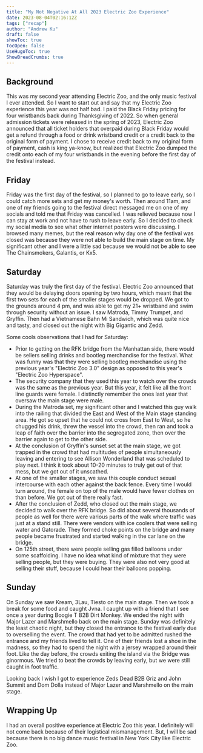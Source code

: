 ```yaml
---
title: "My Not Negative At All 2023 Electric Zoo Experience"
date: 2023-08-04T02:16:12Z
tags: ["recap"]
author: "Andrew Ku"
draft: false
showToc: true
TocOpen: false
UseHugoToc: true
ShowBreadCrumbs: true
---
```


## Background
This was my second year attending Electric Zoo, and the only music festival I ever attended. So I want to start out and say that my Electric Zoo experience this year was not half bad. I paid the Black Friday pricing for four wristbands back during Thanksgiving of 2022. So when general admission tickets were released in the spring of 2023, Electric Zoo announced that all ticket holders that overpaid during Black Friday would get a refund through a food or drink wristband credit or a credit back to the original form of payment. I chose to receive credit back to my original form of payment, cash is king ya-know, but realized that Electric Zoo dumped the credit onto each of my four wristbands in the evening before the first day of the festival instead. 

## Friday
Friday was the first day of the festival, so I planned to go to leave early, so I could catch more sets and get my money's worth. Then around 11am, and one of my friends going to the festival direct messaged me on one of my socials and told me that Friday was cancelled. I was relieved because now I can stay at work and not have to rush to leave early. So I decided to check my social media to see what other internet posters were discussing. I browsed many memes, but the real reason why day one of the festival was closed was because they were not able to build the main stage on time. My significant other and I were a little sad because we would not be able to see The Chainsmokers, Galantis, or Kx5. 

## Saturday
Saturday was truly the first day of the festival. Electric Zoo announced that they would be delaying doors opening by two hours, which meant that the first two sets for each of the smaller stages would be dropped. We got to the grounds around 4 pm, and was able to get my 21+ wristband and swim through security without an issue. I saw Matroda, Timmy Trumpet, and Gryffin. Then had a Vietnamese Bahn Mi Sandwich, which was quite nice and tasty, and closed out the night with Big Gigantic and Zedd.

Some cools observations that I had for Saturday:
- Prior to getting on the RFK bridge from the Manhattan side, there would be sellers selling drinks and bootleg merchandise for the festival. What was funny was that they were selling bootleg merchandise using the previous year's "Electric Zoo 3.0" design as opposed to this year's "Electric Zoo Hyperspace".
- The security company that they used this year to watch over the crowds was the same as the previous year. But this year, it felt like all the front line guards were female. I distinctly remember the ones last year that oversaw the main stage were male.
- During the Matroda set, my significant other and I watched this guy walk into the railing that divided the East and West of the Main stage standing area. He got so upset that he could not cross from East to West, so he chugged his drink, threw the vessel into the crowd, then ran and took a leap of faith over the barrier into the segregated zone, then over the barrier again to get to the other side. 
- At the conclusion of Gryffin's sunset set at the main stage, we got trapped in the crowd that had multitudes of people simultaneously leaving and entering to see Allison Wonderland that was scheduled to play next. I think it took about 10-20 minutes to truly get out of that mess, but we got out of it unscathed. 
- At one of the smaller stages, we saw this couple conduct sexual intercourse with each other against the back fence. Every time I would turn around, the female on top of the male would have fewer clothes on than before. We got out of there really fast.
- After the conclusion of Zedd, who closed out the main stage, we decided to walk over the RFK bridge. So did about several thousands of people as well for there were various parts of the walk where traffic was just at a stand still. There were vendors with ice coolers that were selling water and Gatorade. They formed choke points on the bridge and many people became frustrated and started walking in the car lane on the bridge.
- On 125th street, there were people selling gas filled balloons under some scaffolding. I have no idea what kind of mixture that they were selling people, but they were buying. They were also not very good at selling their stuff, because I could hear their balloons popping. 


## Sunday
On Sunday we saw Kream, 3Lau, Tiesto on the main stage. Then we took a break for some food and caught Jvna. I caught up with a friend that I see once a year during Boogie T B2B Dirt Monkey. We ended the night with Major Lazer and Marshmello back on the main stage. Sunday was definitely the least chaotic night, but they closed the entrance to the festival early due to overselling the event. The crowd that had yet to be admitted rushed the entrance and my friends lived to tell it. One of their friends lost a shoe in the madness, so they had to spend the night with a jersey wrapped around their foot. Like the day before, the crowds exiting the island via the Bridge was ginormous. We tried to beat the crowds by leaving early, but we were still caught in foot traffic. 

Looking back I wish I got to experience Zeds Dead B2B Griz and John Summit and Dom Dolla instead of Major Lazer and Marshmello on the main stage. 

## Wrapping Up
I had an overall positive experience at Electric Zoo this year. I definitely will not come back because of their logistical mismanagement. But, I will be sad because there is no big dance music festival in New York City like Electric Zoo. 